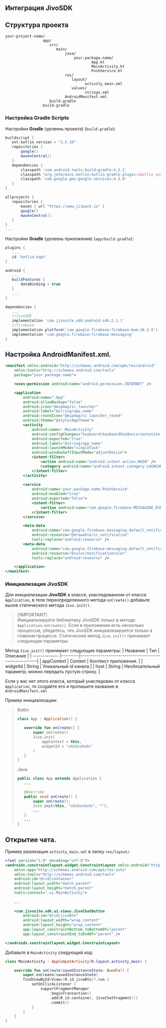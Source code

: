Интеграция JivoSDK
------------------
Структура проекта
-------------------------

```
your-project-name/
                 app/ 
                    src/
                       main/
                           java/
                               your.package.name/
                                       App.kt
                                       MainActivity.kt
                                       PushService.kt
                           res/
                              layout/
                                    activity_main.xml
                              values/
                                    strings.xml
                           AndroidManifest.xml        
                    build.gradle  
                 build.gradle
 ```

### Настройка Gradle Scripts

Настройки **Gradle** (уровень проекта) (`build.gradle`):

```gradle
buildscript {
   ext.kotlin_version = "1.5.10"
   repositories {
       google()
       mavenCentral()
   }
   dependencies {
       classpath 'com.android.tools.build:gradle:4.2.1'
       classpath "org.jetbrains.kotlin:kotlin-gradle-plugin:$kotlin_version"
       classpath 'com.google.gms:google-services:4.3.8'
   }
}

allprojects {
   repositories {
       maven { url "https://www.jitpack.io" }
       google()
       mavenCentral()
   }
}
...
```

Настройки **Gradle** (уровень приложения) (`app/build.gradle`):

```gradle
plugins {
   ...
   id 'kotlin-kapt'
}

android {
   ...
   buildFeatures {
       dataBinding = true
   }
   ...
}

dependencies {
   ...
   //JivoSDK
   implementation 'com.jivosite.sdk:android-sdk:2.1.1'
   //firebase
   implementation platform('com.google.firebase:firebase-bom:26.2.0')
   implementation 'com.google.firebase:firebase-messaging'
}
```

Настройка AndroidManifest.xml.
-------------------------

```xml
<manifest xmlns:android="http://schemas.android.com/apk/res/android"
    xmlns:tools="http://schemas.android.com/tools"
    package="your.package.name">

    <uses-permission android:name="android.permission.INTERNET" />

    <application
        android:name=".App"
        android:allowBackup="false"
        android:icon="@mipmap/ic_launcher"
        android:label="@string/app_name"
        android:roundIcon="@mipmap/ic_launcher_round"
        android:theme="@style/AppTheme">
        <activity
            android:name=".MainActivity"
            android:configChanges="keyboard|keyboardHidden|orientation|screenSize|uiMode"
            android:exported="true"
            android:label="@string/app_name"
            android:launchMode="singleTask"
            android:windowSoftInputMode="adjustResize">
            <intent-filter>
                <action android:name="android.intent.action.MAIN" />
                <category android:name="android.intent.category.LAUNCHER" />
            </intent-filter>
        </activity>
        
        <service
            android:name="your.package.name.PushService"
            android:enabled="true"
            android:exported="false">
            <intent-filter>
                <action android:name="com.google.firebase.MESSAGING_EVENT" />
            </intent-filter>
        </service>

        <meta-data
            android:name="com.google.firebase.messaging.default_notification_icon"
            android:resource="@drawable/ic_notification"
            tools:replace="android:resource" />
        <meta-data
            android:name="com.google.firebase.messaging.default_notification_color"
            android:resource="@color/notificationColor"
            tools:replace="android:resource" />

    </application>
</manifest>
```

### Инициализация JivoSDK

Для инициализации **JivoSDK** в классе, унаследованном от класса `Application`, в теле переопределенного метода `onCreate()` добавьте вызов статического метода `Jivo.init()`.
> [!IMPORTANT]<br>Инициализируйте библиотеку JivoSDK только в методе `Application.onCreate()`. Если в приложении есть несколько
> процессов, убедитесь, что JivoSDK инициализируется только в главном процессе.
Статический метод `Jivo.init()` принимает следующие параметры:

Метод `Jivo.init()` принимает следующие параметры:
| Название | Тип | Описание |
| ------------- |---------|--------------------------------------------------------|
| appContext | Context | Контекст приложения. |
| widgetId | String | Уникальный id канала.|
| host | String | Необязательный параметр, можно передать пустую строку. |

Если у вас нет этого класса, который унаследован от класса `Application`, то создайте его и пропишите название в `AndroidManifest.xml`

Пример инициализации:
> Kotlin
>
>```kotlin
>class App : Application() {
>
>    override fun onCreate() {
>        super.onCreate()
>        Jivo.init(
>            appContext = this,
>            widgetId = "xXxXxxXxXx"
>        )
>    }
>}
>```
> Java
>
>```java
>public class App extends Application {
>    ...
>
>    @Override
>    public void onCreate() {
>        super.onCreate();
>        Jivo.init(this, "xXxXxxXxXx", "");
>        ...
>    }
>    ...
>}
>```

Открытие чата.
--------------

Пример реализации `activity_main.xml` в папку `res/layout/`

```xml
<?xml version="1.0" encoding="utf-8"?>
<androidx.constraintlayout.widget.ConstraintLayout xmlns:android="http://schemas.android.com/apk/res/android"
    xmlns:app="http://schemas.android.com/apk/res-auto"
    xmlns:tools="http://schemas.android.com/tools"
    android:id="@+id/container"
    android:layout_width="match_parent"
    android:layout_height="match_parent"
    tools:context=".ui.MainActivity">
    
    ...
    
    <com.jivosite.sdk.ui.views.JivoChatButton
        android:id="@+id/jivoBtn"
        android:layout_width="wrap_content"
        android:layout_height="wrap_content"
        app:layout_constraintBottom_toBottomOf="parent"
        app:layout_constraintEnd_toEndOf="parent" />

</androidx.constraintlayout.widget.ConstraintLayout>
```

Добавьте в `MainActivity` следующий код:

```kotlin
class MainActivity : AppCompatActivity(R.layout.activity_main) {

    override fun onCreate(savedInstanceState: Bundle?) {
        super.onCreate(savedInstanceState)
        findViewById<View>(R.id.jivoBtn)?.run {
            setOnClickListener {
                supportFragmentManager
                    .beginTransaction()
                    .add(R.id.container, JivoChatFragment())
                    .commit()
            }
        }
    }
}
```
